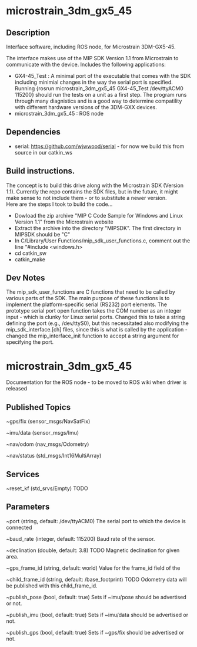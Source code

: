 # microstrain_3dm_gx5_45

## Description

Interface software, including ROS node, for Microstrain 3DM-GX5-45.

The interface makes use of the MIP SDK Version 1.1 from Microstrain to communicate with the device.  Includes the following applications:
 
  * GX4-45_Test : A minimal port of the executable that comes with the SDK including minimial changes in the way the serial port is specified.  Running {rosrun microstrain_3dm_gx5_45 GX4-45_Test /dev/ttyACM0 115200} should run the tests on a unit as a first step.  The program runs through many diagnistics and is a good way to determine compatility with different hardware versions of the 3DM-GXX devices.
  * microstrain_3dm_gx5_45 : ROS node

## Dependencies

 * serial: https://github.com/wjwwood/serial  - for now we build this from source in our catkin_ws
 
## Build instructions.  

The concept is to build this drive along with the Microstrain SDK (Version 1.1).  Currently the repo contains the SDK files,
but in the future, it might make sense to not include them - or to substitute a newer version.  
Here are the steps I took to build the code...

 * Dowload the zip archive "MIP C Code Sample for Windows and Linux Version 1.1" from the Microstrain website
 * Extract the archive into the directory "MIPSDK".  The first directory in MIPSDK should be "C"
 * In C/Library/User Functions/mip_sdk_user_functions.c, comment out the line "#include <windows.h>
 * cd catkin_sw
 * catkin_make
 
## Dev Notes
 
 The mip_sdk_user_functions are C functions that need to be called by various parts of the SDK.  The main purpose of these functions is to implement the platform-specific serial (RS232) port elements.  The prototype serial port open function takes the COM number as an integer input - which is clunky for Linux serial ports.  Changed this to take a string defining the port (e.g., /dev/ttyS0), but this necessitated also modifying the mip_sdk_interface.[ch] files, since this is what is called by the application - changed the mip_interface_init function to accept a string argument for specifying the port.
 
 # microstrain_3dm_gx5_45
 Documentation for the ROS node - to be moved to ROS wiki when driver is released
 
 ## Published Topics
 
 ~gps/fix (sensor_msgs/NavSatFix)
 
 ~imu/data (sensor_msgs/Imu)
 
 ~nav/odom (nav_msgs/Odometry)
 
 ~nav/status (std_msgs/Int16MultiArray)
 
 
 ## Services
 
 ~reset_kf (std_srvs/Empty)  TODO
 
 ## Parameters
 
 ~port (string, default: /dev/ttyACM0) 
The serial port to which the device is connected

~baud_rate (integer, default: 115200) 
Baud rate of the sensor. 

~declination (double, default: 3.8)   TODO
Magnetic declination for given area. 

~gps_frame_id (string, default: world)
Value for the frame_id field of the 

~child_frame_id (string, default: /base_footprint)   TODO
Odometry data will be published with this child_frame_id.

~publish_pose (bool, default: true) 
Sets if ~imu/pose should be advertised or not. 

~publish_imu (bool, default: true) 
Sets if ~imu/data should be advertised or not. 

~publish_gps (bool, default: true) 
Sets if ~gps/fix should be advertised or not. 
  
 
 
 
 
 
 
 
